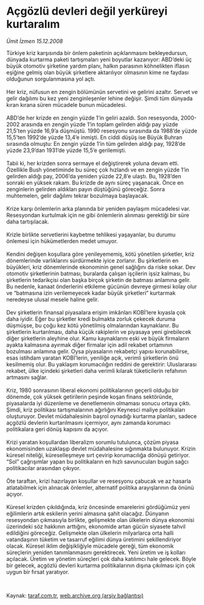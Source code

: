 # Açgözlü devleri değil yerküreyi kurtaralım

*Ümit İzmen 15.12.2008*

<div class="taraf_structure_2col_1zq">
<div class="margen_n">



 <p>Türkiye kriz karşısında bir önlem paketinin açıklanmasını bekleyedursun, dünyada kurtarma paketi tartışmaları yeni boyutlar kazanıyor: ABD’deki üç büyük otomotiv şirketine yardım planı, halkın parasının köhnelikten iflasın eşiğine gelmiş olan büyük şirketlere aktarılıyor olmasının kime ne faydası olduğunun sorgulanmasına yol açtı. <br/><br/>Her kriz, nüfusun en zengin bölümünün servetini ve gelirini azaltır. Servet ve gelir dağılımı bu kez yeni zenginleşenler lehine değişir. Şimdi tüm dünyada kıran kırana süren mücadele bunun mücadelesi. <br/><br/>ABD’de her krizde en zengin yüzde 1’in geliri azaldı. Son resesyonda, 2000-2002 arasında en zengin yüzde 1’in toplam gelirden aldığı pay yüzde 21,5’ten yüzde 16,9’a düşmüştü. 1990 resesyonu sırasında da 1988’de yüzde 15,5’ten 1992’de yüzde 13,4’e inmişti. En ciddi düşüş ise Büyük Buhran sırasında olmuştu: En zengin yüzde 1’in tüm gelirden aldığı pay, 1928’de yüzde 23,9’dan 1931’de yüzde 15,5’e gerilemişti. <br/><br/>Tabii ki, her krizden sonra sermaye el değiştirerek yoluna devam etti. Özellikle Bush yönetiminde bu süreç çok hızlandı ve en zengin yüzde 1’in gelirden aldığı pay, 2006’da yeniden yüzde 22,8’e ulaştı. Bu, 1928’den sonraki en yüksek rakam. Bu krizde de aynı süreç yaşanacak. Önce en zenginlerin gelirden aldıkları payın düştüğünü göreceğiz. Sonra muhtemelen, gelir dağılımı tekrar bozulmaya başlayacak. <br/><br/>Krize karşı önlemlerin arka planında bir yeniden paylaşım mücadelesi var. Resesyondan kurtulmak için ne gibi önlemlerin alınması gerektiği bir süre daha tartışılacak. <br/><br/>Krizle birlikte servetlerini kaybetme tehlikesi yaşayanlar, bu durumu önlemesi için hükümetlerden medet umuyor. <br/><br/>Kendini değişen koşullara göre yenileyememiş, kötü yönetilen şirketler, kriz dönemlerinde varlıklarını sürdürmekte iyice zorlanır. Bu şirketlerin en büyükleri, kriz dönemlerinde ekonominin genel sağlığını da riske sokar. Dev otomotiv şirketlerinin batması, buralarda çalışan işçilerin işsiz kalması, bu şirketlerin tedarikçisi olan başka birçok şirketin de batması anlamına gelir. Bu nedenle, kanaat önderlerini etkileme gücünün devreye girmesi kolay olur ve “batmasına izin verilemeyecek kadar büyük şirketleri” kurtarmak neredeyse ulusal mesele haline gelir. <br/><br/>Dev şirketlerin finansal piyasalara erişim imkânları KOBİ’lere kıyasla çok daha iyidir. Eğer bu şirketler kredi bulmakta zorluk çekecek duruma düşmüşse, bu çoğu kez kötü yönetilmiş olmalarından kaynaklanır. Bu şirketlerin kurtarılması, daha küçük rakiplerin ve piyasaya yeni girebilecek diğer şirketlerin aleyhine olur. Kamu kaynaklarını eski ve büyük firmaların ayakta kalmasına ayırmak diğer firmalar için adil rekabet ortamının bozulması anlamına gelir. Oysa piyasaların rekabetçi yapısı korunabilirse, esas istihdam yaratan KOBİ’lerin, yeniliğe açık, verimli şirketlerin önü kesilmemiş olur. Bu yaklaşım korumacılığın reddini de gerektirir: Uluslararası rekabet, ülke içindeki şirketleri daha verimli kılarak tüketicilerin refahının artmasını sağlar. <br/><br/>Kriz, 1980 sonrasının liberal ekonomi politikalarının geçerli olduğu bir dönemde, çok yüksek getirilerin peşinde koşan finans sektöründe, piyasalarda iyi düzenleme ve denetlemenin olmaması sonucu ortaya çıktı. Şimdi, kriz politikası tartışmalarının ağırlığını Keynesci maliye politikaları oluşturuyor. Devlet müdahalesinin başrol oynadığı kurtarma planları, sadece açgözlü devlerin kurtarılmasını içermiyor, aynı zamanda korumacı politikalara geri dönüş kapısını da açıyor. <br/><br/>Krizi yaratan koşullardan liberalizm sorumlu tutulunca, çözüm piyasa ekonomisinden uzaklaşıp devlet müdahalesine sığınmakta bulunuyor. Krizin küresel niteliği, küreselleşmeye sırt çevirip korumacılığa dönüşü getiriyor. “Sol” çağrışımlar yapan bu politikaların en hızlı savunucuları bugün sağcı politikacılar arasından çıkıyor. <br/><br/>Öte taraftan, krizi hazırlayan koşullar ve resesyonu çabucak ve az hasarla atlatabilmek için alınacak önlemler, alternatif politika arayışlarının da önünü açıyor. <br/><br/>Küresel krizden çıkıldığında, kriz öncesinde emarelerini gördüğümüz yeni eğilimlerin artık eskilerin yerini almasına şahit olacağız. Dünyanın resesyondan çıkmasıyla birlikte, gelişmekte olan ülkelerin dünya ekonomisi üzerindeki söz hakkının arttığını, ekonomide artan gücün siyasete tahvil edildiğini göreceğiz. Gelişmekte olan ülkelerin milyarlarca orta halli vatandaşının tüketim ve tasarruf eğilimi dünya üretimini şekillendiriyor olacak. Küresel iklim değişikliğiyle mücadele gereği, tüm ekonomik süreçlerin yeniden tanımlanmasını gerektirecek. Yeni üretim ve iş kolları açılacak. Üretim ve yönetim süreçleri çok daha katılımcı hale gelecek. Böyle bir gelecek, açgözlü devleri kurtarma politikalarının dışına çıkılması için çok uygun bir fırsat yaratıyor.</p>

<br/>


<div id="taraf_not">
</div>

</div>


</div>

Kaynak: [taraf.com.tr](http://www.taraf.com.tr:80/makale/3117.htm), [web.archive.org (arşiv bağlantısı)](http://web.archive.org/web/20090308095225/http://www.taraf.com.tr:80/makale/3117.htm)
